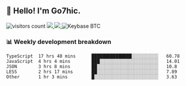 ## 👋 Hello! I'm Go7hic.

 ![visitors count](https://visitors-by-url-pls-dont-use-this-in-your-repo.vercel.app/Go7hic-github-readme)
 <a href="https://twitter.com/Go7hic">
    <img src="https://img.shields.io/badge/-@Go7hic-1ca0f1?style=flat-square&labelColor=1ca0f1&logo=twitter&logoColor=white&link=https://twitter.com/Go7hic">
   <a/>
   <a href="mailto:gtfx0209@gmail.com">
    <img src="https://img.shields.io/badge/-gtfx0209@gmail.com-c14438?style=flat-square&logo=Gmail&logoColor=white&link=mailto:gtfx0209@gmail.com">
   <a/>
    ![Keybase BTC](https://img.shields.io/keybase/btc/Go7hic)
 <!--
🔭 I’m currently working
🌱 I’m currently learning
💬 Ask me about 
📫 How to reach me: 
⚡ Fun fact: 
-->
 <!--
![My Github Stats](https://github-readme-stats.vercel.app/api?username=Go7hic&show_icons=true&count_private=true)

-->

### 📊 Weekly development breakdown
<!--START_SECTION:waka-->
```text
TypeScript  17 hrs 40 mins      ███████████████░░░░░░░░░░   60.78 
JavaScript  4 hrs 4 mins        ███░░░░░░░░░░░░░░░░░░░░░░   14.01 
JSON        3 hrs 8 mins        ██░░░░░░░░░░░░░░░░░░░░░░░   10.8 
LESS        2 hrs 17 mins       ██░░░░░░░░░░░░░░░░░░░░░░░   7.89 
Other       1 hr 3 mins         █░░░░░░░░░░░░░░░░░░░░░░░░   3.63
```
<!--END_SECTION:waka-->

